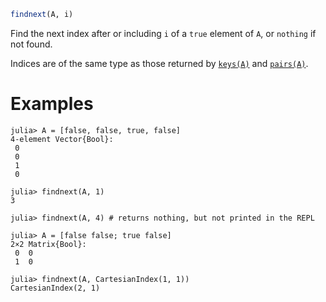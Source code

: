 ```julia
findnext(A, i)
```

Find the next index after or including `i` of a `true` element of `A`, or `nothing` if not found.

Indices are of the same type as those returned by [`keys(A)`](@ref) and [`pairs(A)`](@ref).

# Examples

```jldoctest
julia> A = [false, false, true, false]
4-element Vector{Bool}:
 0
 0
 1
 0

julia> findnext(A, 1)
3

julia> findnext(A, 4) # returns nothing, but not printed in the REPL

julia> A = [false false; true false]
2×2 Matrix{Bool}:
 0  0
 1  0

julia> findnext(A, CartesianIndex(1, 1))
CartesianIndex(2, 1)
```
